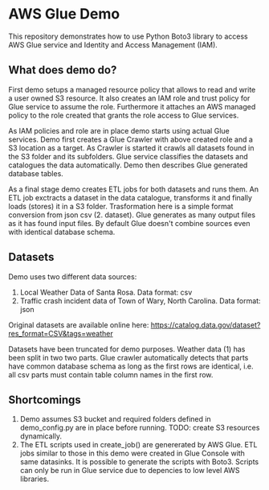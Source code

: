 # AWS Glue Demo

This repository demonstrates how to use Python Boto3 library to access AWS Glue service and Identity and Access Management (IAM). 

## What does demo do?
First demo setups a managed resource policy that allows to read and write a user owned S3 resource. It also creates an IAM role and trust policy for Glue service to assume the role. Furthermore it attaches an AWS managed policy to the role created that grants the role access to Glue services.

As IAM policies and role are in place demo starts using actual Glue services. Demo first creates a Glue Crawler with above created role and a S3 location as a target. As Crawler is started it crawls all datasets found in the S3 folder and its subfolders. Glue service classifies the datasets and catalogues the data automatically. Demo then describes Glue generated database tables. 

As a final stage demo creates ETL jobs for both datasets and runs them. An ETL job exctracts a dataset in the data catalogue, transforms it and finally loads (stores) it in a S3 folder. Trasformation here is a simple format conversion from json csv (2. dataset). Glue generates as many output files as it has found input files. By default Glue doesn't combine sources even with identical database schema.

## Datasets
Demo uses two different data sources:
1) Local Weather Data of Santa Rosa. Data format: csv
2) Traffic crash incident data of Town of Wary, North Carolina. Data format: json

Original datasets are available online here:
https://catalog.data.gov/dataset?res_format=CSV&tags=weather

Datasets have been truncated for demo purposes. Weather data (1) has been split in two two parts. Glue crawler automatically detects that parts have common database schema as long as the first rows are identical, i.e. all csv parts must contain table column names in the first row.

## Shortcomings
1) Demo assumes S3 bucket and required folders defined in demo_config.py are in place before running. TODO: create S3 resources dynamically.
2) The ETL scripts used in create_job() are genererated by AWS Glue. ETL jobs similar to those in this demo were created in Glue Console with same datasinks. It is possible to generate the scripts with Boto3. Scripts can only be run in Glue service due to depencies to low level AWS libraries.
